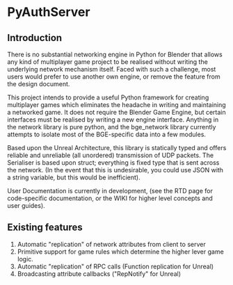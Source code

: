 PyAuthServer
============

Introduction
--------------
There is no substantial networking engine in Python for Blender that allows any kind of multiplayer game project to be realised without writing the underlying network mechanism itself.
Faced with such a challenge, most users would prefer to use another own engine, or remove the feature from the design document. 

This project intends to provide a useful Python framework for creating multiplayer games which eliminates the headache in writing and maintaining a networked game. It does not require the Blender Game Engine, but certain interfaces must be realised by writing a new engine interface. Anything in the network library is pure python, and the bge_network library currently attempts to isolate most of the BGE-specific data into a few modules.

Based upon the Unreal Architecture, this library is statically typed and offers reliable and unreliable (all unordered) transmission of UDP packets. The Serialiser is based upon struct; everything is fixed type that is sent across the network. (In the event that this is undesirable, you could use JSON with a string variable, but this would be inefficient).

User Documentation is currently in development, (see the RTD page for code-specific documentation, or the WIKI for higher level concepts and user guides).

Existing features
--------------
  1. Automatic "replication" of network attributes from client to server
  2. Primitive support for game rules which determine the higher lever game logic.
  3. Automatic "replication" of RPC calls (Function replication for Unreal)
  4. Broadcasting attribute callbacks ("RepNotify" for Unreal)
